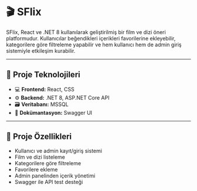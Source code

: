 # 🎬 SFlix

SFlix, React ve .NET 8 kullanılarak geliştirilmiş bir film ve dizi öneri platformudur. Kullanıcılar beğendikleri içerikleri favorilerine ekleyebilir, kategorilere göre filtreleme yapabilir ve hem kullanıcı hem de admin giriş sistemiyle etkileşim kurabilir.

---

## 🚀 Proje Teknolojileri

- 💻 **Frontend:** React,  CSS
- ⚙️ **Backend:** .NET 8, ASP.NET Core API
- 🗃️ **Veritabanı:** MSSQL
- 🧪 **Dokümantasyon:** Swagger UI

---

## 🧩 Proje Özellikleri

- Kullanıcı ve admin kayıt/giriş sistemi
- Film ve dizi listeleme
- Kategorilere göre filtreleme
- Favorilere ekleme
- Admin panelinden içerik yönetimi
- Swagger ile API test desteği
